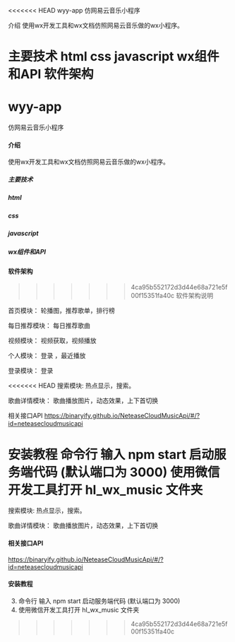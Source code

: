 <<<<<<< HEAD
wyy-app
仿网易云音乐小程序

介绍
使用wx开发工具和wx文档仿照网易云音乐做的wx小程序。

主要技术
html
css
javascript
wx组件和API
软件架构
=======
# wyy-app
仿网易云音乐小程序

#### 介绍
使用wx开发工具和wx文档仿照网易云音乐做的wx小程序。

##### 主要技术 

##### html 

##### css 

##### javascript 

##### wx组件和API

#### 软件架构
>>>>>>> 4ca95b552172d3d44e68a721e5f00f15351fa40c
软件架构说明

首页模块： 轮播图，推荐歌单，排行榜

每日推荐模块： 每日推荐歌曲

视频模块： 视频获取，视频播放

个人模块： 登录 ，最近播放

登录模块： 登录

<<<<<<< HEAD
搜索模块: 热点显示，搜索。

歌曲详情模块： 歌曲播放图片，动态效果，上下首切换

相关接口API
https://binaryify.github.io/NeteaseCloudMusicApi/#/?id=neteasecloudmusicapi

安装教程
命令行 输入 npm start 启动服务端代码 (默认端口为 3000)
使用微信开发工具打开 hl_wx_music 文件夹
=======
搜索模块:    热点显示，搜索。

歌曲详情模块： 歌曲播放图片，动态效果，上下首切换

#### 相关接口API
https://binaryify.github.io/NeteaseCloudMusicApi/#/?id=neteasecloudmusicapi

#### 安装教程
3.  命令行 输入 npm start 启动服务端代码 (默认端口为 3000)
4.  使用微信开发工具打开 hl_wx_music 文件夹
>>>>>>> 4ca95b552172d3d44e68a721e5f00f15351fa40c
